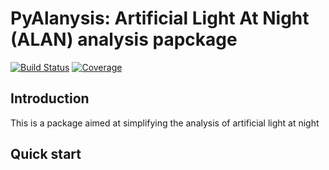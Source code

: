 # PyAlanysis: Artificial Light At Night (ALAN) analysis papckage

[![Build Status](https://github.com/pyalanysis/pyalanysis/actions/workflows/poetry_test.yml/badge.svg)](https://github.com/pyalanysis/pyalanysis/actions/workflows/poetry_test.yml)
[![Coverage](https://codecov.io/gh/pyalanysis/pyalanysis/branch/main/graph/badge.svg?token=IUJJESCDNM)](https://codecov.io/gh/pyalanysis/pyalanysis)

Introduction
------------
This is a package aimed at simplifying the analysis of artificial light at night

Quick start
-----------
